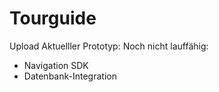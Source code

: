 # Tourguide

Upload Aktuelller Prototyp:
  Noch nicht lauffähig:
  - Navigation SDK
  - Datenbank-Integration

